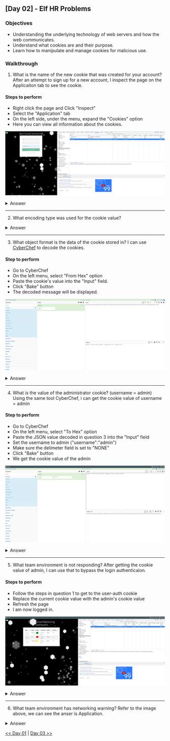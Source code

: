 
## [Day 02] - Elf HR Problems

### Objectives
* Understanding the underlying technology of web servers and how the web communicates.
* Understand what cookies are and their purpose.
* Learn how to manipulate and manage cookies for malicious use.

### Walkthrough
1. What is the name of the new cookie that was created for your account?
After an attempt to sign up for a new account, I inspect the page on the Applicaiton tab to see the cookie.

#### Steps to perform
 * Right click the page and Click "Inspect"
 * Select the "Application" tab
 * On the left side, under the menu, expand the "Cookies" option
 * Here you can view all information about the cookies.

![image](./images/d2q1.png)

<details>
  <Summary>Answer</Summary>
    user-auth 
</details>

----------------------------

2. What encoding type was used for the cookie value?
<details>
  <Summary>Answer</Summary>
    hexadecimal
</details>

-----------------------------

3. What object format is the data of the cookie stored in?
I can use [CyberChef](https://gchq.github.io/CyberChef/) to decode the cookies.
#### Step to perform 
 * Go to CyberChef
 * On the left menu, select "From Hex" option
 * Paste the cookie's value into the "Input" field.
 * Click "Bake" button
 * The decoded message will be displayed.

![image](./images/d2q3.png)

<details>
  <Summary>Answer</Summary>
    JSON
</details>

------------------------------

4. What is the value of the administrator cookie? (username = admin)
Using the same tool CyberChef, i can get the cookie value of username = admin

#### Step to perform 
 * Go to CyberChef
 * On the left menu, select "To Hex" option
 * Paste the JSON value decoded in question 3 into the "Input" field
 * Set the username to admin ("username":"admin")
 * Make sure the delimeter field is set to "NONE"
 * Click "Bake" button
 * We get the cookie value of the admin

![image](./images/d2q4.png)

<details>
  <Summary>Answer</Summary>
    7b636f6d70616e793a2022546865204265737420466573746976616c20436f6d70616e79222c206973726567697374657265643a2254727565222c20757365726e616d653a2261646d696e227d
</details>
 

--------------------------------

5. What team environment is not responding?
After getting the cookie value of admin, I can use that to bypass the login authenticaion.

#### Steps to perform
 * Follow the steps in question 1 to get to the user-auth cookie
 * Replace the current cookie value with the admin's cookie value
 * Refresh the page
 * I am now logged in. 

![image](./images/d2q5.png)

<details>
  <Summary>Answer</Summary>
    HR
</details>

-----------------------------

6. What team environment has networking warning?
Refer to the image above, we can see the anser is Application.

<details>
  <Summary>Answer</Summary>
    Application
</details>

[<< Day 01](../Day%2001%20-%20Save%20the%20gifts/README.md) | [Day 03 >>](../Day%2003%20-%20Christmas%20Blackout/README.md)
